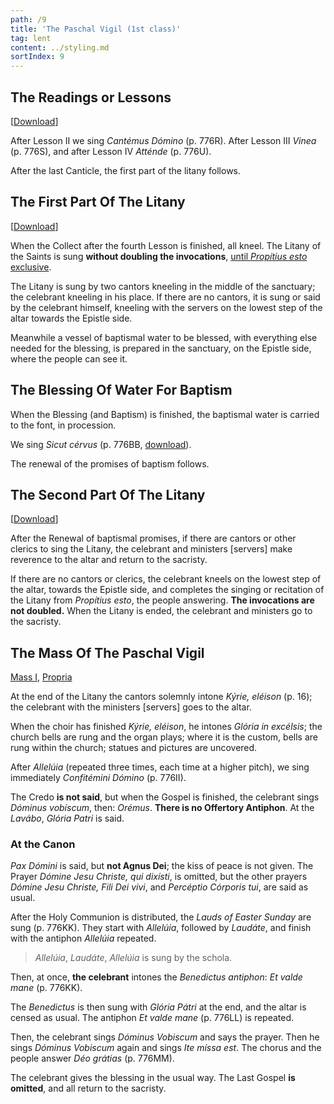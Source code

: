 ```yaml
---
path: /9
title: 'The Paschal Vigil (1st class)'
tag: lent
content: ../styling.md
sortIndex: 9
---
```


## The Readings or Lessons

\[[Download](/pdf/paschal-vigil-part-1.pdf)\]

After Lesson II we sing _Cantémus Dómino_ (p. 776R). After Lesson III _Vinea_ (p. 776S), and after Lesson IV _Atténde_ (p. 776U).

After the last Canticle, the first part of the litany follows.

## The First Part Of The Litany

\[[Download](/pdf/paschal-vigil-litany-1.pdf)\]

When the Collect after the fourth Lesson is finished, all kneel. The Litany of the Saints is sung **without doubling the invocations**, <u>until _Propítius esto_ exclusive</u>.

The Litany is sung by two cantors kneeling in the middle of the sanctuary; the celebrant kneeling in his place. If there are no cantors, it is sung or said by the celebrant himself, kneeling with the servers on the lowest step of the altar towards the Epistle side.

Meanwhile a vessel of baptismal water to be blessed, with everything else needed for the blessing, is prepared in the sanctuary, on the Epistle side, where the people can see it.

## The Blessing Of Water For Baptism

When the Blessing (and Baptism) is finished, the baptismal water is carried to the font, in procession.

We sing _Sicut cérvus_ (p. 776BB, [download](/pdf/paschal-vigil-sicut-cervus.pdf)).

The renewal of the promises of baptism follows.

## The Second Part Of The Litany

\[[Download](/pdf/paschal-vigil-litany-2.pdf)\]

After the Renewal of baptismal promises, if there are cantors or other clerics to sing the Litany, the celebrant and ministers \[servers\] make reverence to the altar and return to the sacristy.

If there are no cantors or clerics, the celebrant kneels on the lowest step of the altar, towards the Epistle side, and completes the singing or recitation of the Litany from _Propítius esto_, the people answering. **The invocations are not doubled.** When the Litany is ended, the celebrant and ministers go to the sacristy.

## The Mass Of The Paschal Vigil

[Mass I](/pdf/i.pdf), [Propria](/pdf/paschal-vigil-mass.pdf)

At the end of the Litany the cantors solemnly intone _Kýrie, eléison_ (p. 16); the celebrant with the ministers \[servers\] goes to the altar.

When the choir has finished _Kýrie, eléison_, he intones _Glória in excélsis_; the church bells are rung and the organ plays; where it is the custom, bells are rung within the church; statues and pictures are uncovered.

After _Allelúia_ (repeated three times, each time at a higher pitch), we sing immediately _Confitémini Dómino_ (p. 776II).

The Credo **is not said**, but when the Gospel is finished, the celebrant sings _Dóminus vobíscum_, then: _Orémus_. **There is no Offertory Antiphon**. At the _Lavábo_, _Glória Patri_ is said.

### At the Canon

_Pax Dómini_ is said, but **not Agnus Dei**; the kiss of peace is not given. The Prayer _Dómine Jesu Christe, qui dixísti_, is omitted, but the other prayers _Dómine Jesu Christe, Fili Dei vivi_, and _Percéptio Córporis tui_, are said as usual.

After the Holy Communion is distributed, the _Lauds of Easter Sunday_ are sung (p. 776KK). They start with _Allelúia_, followed by _Laudáte_, and finish with the antiphon _Allelúia_ repeated.

> _Allelúia_, _Laudáte_, _Allelúia_ is sung by the schola.

Then, at once, **the celebrant** intones the _Benedictus antiphon_: _Et valde mane_ (p. 776KK).

The _Benedictus_ is then sung with _Glória Pátri_ at the end, and the altar is censed as usual. The antiphon _Et valde mane_ (p. 776LL) is repeated.

Then, the celebrant sings _Dóminus Vobiscum_ and says the prayer. Then he sings _Dóminus Vobiscum_ again and sings _Ite míssa est_. The chorus and the people answer _Déo grátias_ (p. 776MM).

The celebrant gives the blessing in the usual way. The Last Gospel **is omitted**, and all return to the sacristy.
